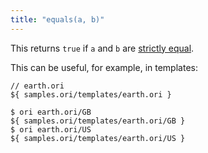 ```yaml
---
title: "equals(a, b)"
---
```


This returns `true` if `a` and `b` are [strictly equal](https://developer.mozilla.org/en-US/docs/Web/JavaScript/Reference/Operators/Strict_equality).

This can be useful, for example, in templates:

```ori
// earth.ori
${ samples.ori/templates/earth.ori }
```

```console
$ ori earth.ori/GB
${ samples.ori/templates/earth.ori/GB }
$ ori earth.ori/US
${ samples.ori/templates/earth.ori/US }
```
